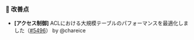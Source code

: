 ### 🚀 改善点

- **[アクセス制御]** ACLにおける大規模テーブルのパフォーマンスを最適化しました（[#5496](https://github.com/nocobase/nocobase/pull/5496)） by @chareice

